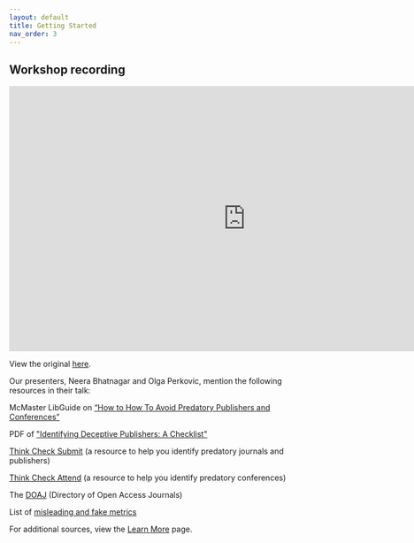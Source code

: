```yaml
---
layout: default
title: Getting Started
nav_order: 3
---
```




## Workshop recording

<iframe height="480" width="853" allowfullscreen frameborder=0 src="https://echo360.ca/media/414bfe00-215e-4887-a12d-a7d37babf2d3/public"></iframe>

View the original [here](https://echo360.ca/media/414bfe00-215e-4887-a12d-a7d37babf2d3/public).

Our presenters, Neera Bhatnagar and Olga Perkovic, mention the following resources in their talk:

McMaster LibGuide on [“How to How To Avoid Predatory Publishers and Conferences”](https://libguides.mcmaster.ca/predatorypublishing)

PDF of ["Identifying Deceptive Publishers: A Checklist"](https://libguides.mcmaster.ca/ld.php?content_id=36114576)

[Think Check Submit](https://thinkchecksubmit.org/) (a resource to help you identify predatory journals and publishers)

[Think Check Attend](https://thinkcheckattend.org/) (a resource to help you identify predatory conferences)

The [DOAJ](https://doaj.org/) (Directory of Open Access Journals)

List of [misleading and fake metrics](https://predatoryjournals.com/metrics/)

For additional sources, view the [Learn More](learn-more) page. 
